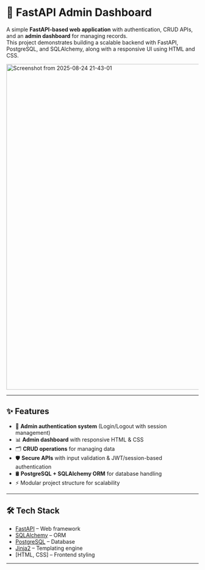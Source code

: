 # 🚀 FastAPI Admin Dashboard



A simple **FastAPI-based web application** with authentication, CRUD APIs, and an **admin dashboard** for managing records.  
This project demonstrates building a scalable backend with FastAPI, PostgreSQL, and SQLAlchemy, along with a responsive UI using HTML and CSS.


<img width="1549" height="852" alt="Screenshot from 2025-08-24 21-43-01" src="https://github.com/user-attachments/assets/e0dcc93a-a41e-452a-88a4-a355582f3e1f" />

---

## ✨ Features
- 🔑 **Admin authentication system** (Login/Logout with session management)  
- 📊 **Admin dashboard** with responsive HTML & CSS  
- 🗂️ **CRUD operations** for managing data  
- 🛡️ **Secure APIs** with input validation & JWT/session-based authentication  
- 🛢️ **PostgreSQL + SQLAlchemy ORM** for database handling  
- ⚡ Modular project structure for scalability  

---

## 🛠️ Tech Stack
- [FastAPI](https://fastapi.tiangolo.com/) – Web framework  
- [SQLAlchemy](https://www.sqlalchemy.org/) – ORM  
- [PostgreSQL](https://www.postgresql.org/) – Database  
- [Jinja2](https://jinja.palletsprojects.com/) – Templating engine  
- [HTML, CSS] – Frontend styling  

---
